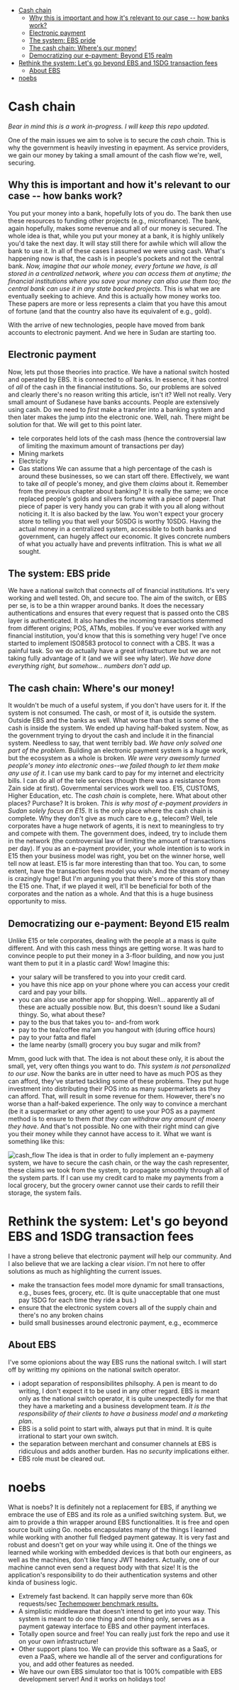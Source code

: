
- [Cash chain](#cash-chain)
   - [Why this is important and how it's relevant to our case -- how banks work?](#why-this-is-important-and-how-its-relevant-to-our-case----how-banks-work)
   - [Electronic payment](#electronic-payment)
   - [The system: EBS pride](#the-system-ebs-pride)
   - [The cash chain: Where's our money!](#the-cash-chain-wheres-our-money)
   - [Democratizing our e-payment: Beyond E15 realm](#democratizing-our-e-payment-beyond-e15-realm)
- [Rethink the system: Let's go beyond EBS and 1SDG transaction fees](#rethink-the-system-lets-go-beyond-ebs-and-1sdg-transaction-fees)
   - [About EBS](#about-ebs)
- [noebs](#noebs)

# Cash chain
_Bear in mind this is a work in-progress. I will keep this repo updated_.

One of the main issues we aim to solve is to secure the _cash chain_. This is why the government is heavily investing in epayment. As service providers, we gain our money by taking a small amount of the cash flow we're, well, securing.

## Why this is important and how it's relevant to our case -- how banks work?
You put your money into a bank, hopefully lots of you do. The bank then use these resources to funding other projects (e.g., microfinance). The bank, again hopefully, makes some revenue and all of our money is secured. The whole idea is that, while you put your money at a bank, it is highly unlikely you'd take the next day. It will stay still there for awhile which will allow the bank to use it. In  all of these cases I assumed we were using cash. What's happening now is that, the cash is in people's pockets and not the central bank.
_Now, imagine that our whole money, every fortune we have, is all stored in a centralized network, where _you_ can access them at anytime; the financial institutions where you save your money can also use them too; the central bank can use it in any state backed projects_. This is what we are eventually seeking to achieve. And this is actually how money works too. These papers are more or less represents a claim that you have this amout of fortune (and that the country also have its equivalent of e.g., gold).

With the arrive of new technologies, people have moved from bank accounts to electronic payment. And we here in Sudan are starting too.

## Electronic payment
Now, lets put those theories into practice. We have a national switch hosted and operated by EBS. It is connected to *all* banks. In essence, it has control of _all_ of the cash in the financial institutions. So, our problems are solved and clearly there's no reason writing this article, isn't it? Well not really. Very small amount of Sudanese have banks accounts. People are extensively using cash. Do we need to _first_ make a transfer into a banking system and then later makes the jump into the electronic one. Well, nah. There might be solution for that. We will get to this point later.
- tele corporates held lots of the cash mass (hence the controversial law of limiting the maximum amount of transactions per day)
- Mining markets
- Electricity
- Gas stations
We can assume that a high percentage of the cash is around these businesses, so we can start off there. Effectively, we want to take *all* of people's money, and give them _claims_ about it. Remember from the previous chapter about banking? It is really the same; we once replaced people's golds and silvers fortune with a piece of paper. That piece of paper is very handy you can grab it with you all along without noticing it. It is also backed by the law. You won't expect your grocery store to telling you that well your 50SDG is worthy 10SDG. Having the actual money in a centralized system, accessible to both banks and government, can hugely affect our economic. It gives concrete numbers of what you actually have and prevents inflitration. This is what _we_ all sought.

## The system: EBS pride
We have a national switch that connects *all* of financial institutions. It's very working and well tested. Oh, and secure too.
The aim of the switch, or EBS per se, is to be a thin wrapper around banks. It does the necessary authentications and ensures that every request that is passed onto the CBS layer is authenticated. It also handles the incoming transactions stemmed from different origins; POS, ATMs, mobiles. If you've ever worked with any financial institution, you'd know that this is something very huge! I've once started to implement ISO8583 protocol to connect with a CBS. It was a painful task. So we do actually have a great infrastructure but we are not taking fully advantage of it (and we will see why later).
_We have done everything right, but somehow... numbers don't add up_.

## The cash chain: Where's our money!
It wouldn't be much of a useful system, if you don't have users for it. If the system is not consumed. The cash, or most of it, is outside the system. Outside EBS and the banks as well. What worse than that is some of the cash is inside the system. We ended up having half-baked system. Now, as the government trying to dryout the cash and include it in the financial system. Needless to say, that went terribly bad. _We have only solved one part of the problem_. Building an electronic payment system is a huge work, but the ecosystem as a whole is broken. _We were very awesomly turned people's money into electronic ones--we failed though to let them make any use of it_.
I can use my bank card to pay for my internet and electricity bills. I can do all of the tele services (though there was a resistance from Zain side at first). Governmental services work well too. E15, CUSTOMS, Higher Education, etc. The _cash chain_ is complete, here.
What about other places? Purchase? It is broken. _This is why most of e-payment providers in Sudan solely focus on E15_. It is the only place where the cash chain is complete. Why they don't give as much care to e.g., telecom? Well, tele corporates have a huge network of agents, it is next to meaningless to try and compete with them. The government does, indeed, try to include them in the network (the controversial law of limiting the amount of transactions per day). If you as an e-payment provider, your whole intention is to work in E15 then your business model was right, you bet on the winner horse, well tell now at least. E15 is far more interesting than that too. You can, to some extent, have the transaction fees model you wish. And the stream of money is crazingly huge! But I'm arguning you that there's more of this story than the E15 one. That, if we played it well, it'll be beneficial for both of the corporates and the nation as a whole. And that this is a huge business opportunity to miss.

## Democratizing our e-payment: Beyond E15 realm
Unlike E15 or tele corporates, dealing with the people at a mass is quite different. And with this cash mess things are getting worse. It was hard to convince people to put their money in a 3-floor building, and now you just want them to put it in a plastic card! Wow!
Imagine this:
- your salary will be transfered to you into your credit card.
- you have this nice app on your phone where you can access your credit card and pay your bills.
- you can also use another app for shopping.
Well... apparently all of these are actually possible now. But, this doesn't sound like a Sudani thingy. So, what about these?
- pay to the bus that takes you to- and-from work
- pay to the tea/coffee ma'am you hangout with (during office hours)
- pay to your fatta and flafel
- the lame nearby (small) grocery you buy sugar and milk from?

Mmm, good luck with that. The idea is not about these only, it is about the small, yet, very often things you want to do. _This system is not personalized to our use_.
Now the banks are in utter need to have as much POS as they can afford, they've started tackling some of these problems. They put huge investment into distributing their POS into as many supermarkets as they can afford. That, will result in some revenue for them. However, there's no worse than a half-baked experience. The only way to convince a merchant (be it a supermarket or any other agent) to use your POS as a payment method is to ensure to them _that they can withdraw any amount of moeny they have_. And that's not possible. No one with their right mind can give you their money while they cannot have access to it. What we want is something like this:


![cash_flow](cash_flow.png)
The idea is that in order to fully implement an e-paymeny system, we have to secure the cash chain, or the way the cash representer, these claims we took from the system, to propagate smoothly through all of the system parts. If I can use my credit card to make my payments from a local grocery, but the grocery owner cannot use their cards to refill their storage, the system fails.

# Rethink the system: Let's go beyond EBS and 1SDG transaction fees
I have a strong believe that electronic payment _will_ help our community. And I also believe that we are lacking a clear _vision_. I'm not here to offer solutions as much as highlighting the current issues.
- make the transaction fees model more dynamic for small transactions, e.g., buses fees, grocery, etc. (It is quite unacceptable that one must pay 1SDG for each time they ride a bus.)
- ensure that the electronic system covers all of the supply chain and there's no any broken chains
- build small businesses around electronic payment, e.g., ecommerce

## About EBS
I've some opionions about the way EBS runs the national switch. I will start off by writting my opinions on the national switch operator.
- i adopt separation of responsibilites philsophy. A pen is meant to do writing, I don't expect it to be used in any other regard. EBS is meant only as the national switch operator, it is quite unexpectedly for me that they have a marketing and a business development team. _It is the responsibility of their clients to have a business model and a marketing plan_.
- EBS is a solid point to start with, always put that in mind. It is quite irrational to start your own switch.
- the separation between merchant and consumer channels at EBS is ridiculous and adds another burden. Has no _security_ implications either.
- EBS role must be cleared out.

# noebs
What is noebs? It is definitely not a replacement for EBS, if anything we embrace the use of EBS and its role as a unified switching system. But, we aim to provide a thin wrapper around EBS functionalities. It is free and open source built using Go. noebs encapsulates many of the things I learned while working with another full fledged payment gateway. It is very fast and robust and doesn't get on your way while using it. One of the things we learned while working with embedded devices is that both our engineers, as well as the machines, don't like fancy JWT headers. Actually, one of our machine cannot even send a request body with that size! It is the application's responsibility to do their authentication systems and other kinda of business logic.
- Extremely fast backend. It can happily serve more than 60k requests/sec [Techempower benchmark results.](https://www.techempower.com/benchmarks/) 
- A simplistic middleware that doesn't intend to get into your way. This system is meant to do one thing and one thing only, serves as a payment gateway interface to EBS and other payment interfaces.
- Totally open source and free! You can really just fork the repo and use it on your own infrastructure!
- Other support plans too. We can provide this software as a SaaS, or even a PaaS, where we handle all of the server and configurations for you, and add other features as needed.
- We have our own EBS simulator too that is 100% compatible with EBS development server! And it works on holidays too!
